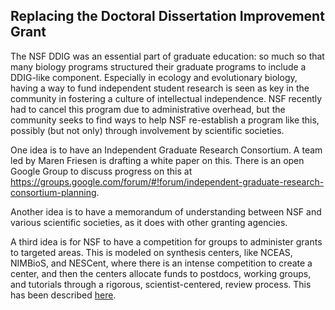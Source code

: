 ## Replacing the Doctoral Dissertation Improvement Grant

The NSF DDIG was an essential part of graduate education: so much so that many biology programs structured their graduate programs to include a DDIG-like component. Especially in ecology and evolutionary biology, having a way to fund independent student research is seen as key in the community in fostering a culture of intellectual independence. NSF recently had to cancel this program due to administrative overhead, but the community seeks to find ways to help NSF re-establish a program like this, possibly (but not only) through involvement by scientific societies.

One idea is to have an Independent Graduate Research Consortium. A team led by Maren Friesen is drafting a white paper on this. There is an open Google Group to discuss progress on this at https://groups.google.com/forum/#!forum/independent-graduate-research-consortium-planning.

Another idea is to have a memorandum of understanding between NSF and various scientific societies, as it does with other granting agencies.

A third idea is for NSF to have a competition for groups to administer grants to targeted areas. This is modeled on synthesis centers, like NCEAS, NIMBioS, and NESCent, where there is an intense competition to create a center, and then the centers allocate funds to postdocs, working groups, and tutorials through a rigorous, scientist-centered, review process. This has been described [here](https://docs.google.com/document/d/1T2mW0APduOKIr09i68AZbTjadvQd_heJZe8iQsCOERw/edit?usp=sharing).
